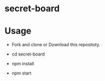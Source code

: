 # secret-board

# Usage

- Fork and clone  or Download this repositoty.

- cd secret-board
- npm install
- npm start
